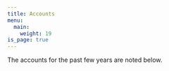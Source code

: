```yaml
---
title: Accounts
menu:
  main:
    weight: 19
is_page: true
---
```


The accounts for the past few years are noted below.
